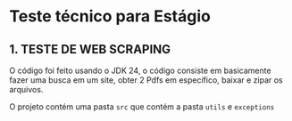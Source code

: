 # Teste técnico para Estágio 

<h2>1. TESTE DE WEB SCRAPING</h2>
<p>O código foi feito usando o JDK 24, o código consiste em basicamente fazer uma busca em um site, obter 2 Pdfs em específico, baixar e zipar os arquivos.</p>
<p>O projeto contém uma pasta <code>src</code> que contém a pasta <code>utils</code> e <code>exceptions</code></p>

